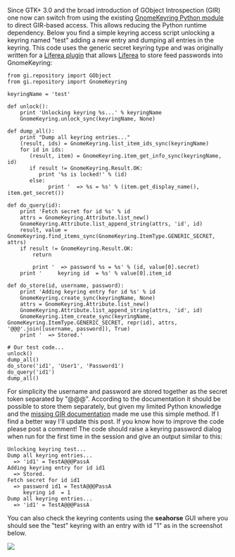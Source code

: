 Since GTK+ 3.0 and the broad introduction of GObject Introspection (GIR)
one now can switch from using the existing [GnomeKeyring Python
module](http://www.mindbending.org/bending-gnome-keyring-with-python-part-1/)
to direct GIR-based access. This allows reducing the Python runtime
dependency. Below you find a simple keyring access script unlocking a
keyring named \"test\" adding a new entry and dumping all entries in the
keyring. This code uses the generic secret keyring type and was
originally written for a [Liferea
plugin](http://liferea.git.sourceforge.net/git/gitweb.cgi?p=liferea/liferea;a=blob_plain;f=plugins/gnome-keyring.py;hb=HEAD)
that allows [Liferea](http://liferea.sf.net) to store feed passwords
into GnomeKeyring:

    from gi.repository import GObject
    from gi.repository import GnomeKeyring

    keyringName = 'test'

    def unlock():
        print 'Unlocking keyring %s...' % keyringName
        GnomeKeyring.unlock_sync(keyringName, None)

    def dump_all():
        print "Dump all keyring entries..."
        (result, ids) = GnomeKeyring.list_item_ids_sync(keyringName)
        for id in ids:  
           (result, item) = GnomeKeyring.item_get_info_sync(keyringName, id)
           if result != GnomeKeyring.Result.OK:
              print '%s is locked!' % (id)
           else:
                 print '  => %s = %s' % (item.get_display_name(), item.get_secret())

    def do_query(id):
        print 'Fetch secret for id %s' % id
        attrs = GnomeKeyring.Attribute.list_new()
        GnomeKeyring.Attribute.list_append_string(attrs, 'id', id)
        result, value = GnomeKeyring.find_items_sync(GnomeKeyring.ItemType.GENERIC_SECRET, attrs)
        if result != GnomeKeyring.Result.OK:
            return

            print '  => password %s = %s' % (id, value[0].secret)
        print '     keyring id  = %s' % value[0].item_id

    def do_store(id, username, password):
        print 'Adding keyring entry for id %s' % id
        GnomeKeyring.create_sync(keyringName, None)
        attrs = GnomeKeyring.Attribute.list_new()
        GnomeKeyring.Attribute.list_append_string(attrs, 'id', id)
        GnomeKeyring.item_create_sync(keyringName, GnomeKeyring.ItemType.GENERIC_SECRET, repr(id), attrs, '@@@'.join([username, password]), True)
        print '  => Stored.'

    # Our test code...
    unlock()
    dump_all()
    do_store('id1', 'User1', 'Password1')
    do_query('id1')
    dump_all()

For simplicity the username and password are stored together as the
secret token separated by \"@@@\". According to the documentation it
should be possible to store them separately, but given my limited Python
knowledge and the [missing GIR
documentation](http://www.roojs.org/seed/gir-1.2-gtk-3.0/seed/) made me
use this simple method. If I find a better way I\'ll update this post.
If you know how to improve the code please post a comment! The code
should raise a keyring password dialog when run for the first time in
the session and give an output similar to this:

    Unlocking keyring test...
    Dump all keyring entries...
      => 'id1' = TestA@@@PassA
    Adding keyring entry for id id1
      => Stored.
    Fetch secret for id id1
      => password id1 = TestA@@@PassA
         keyring id  = 1
    Dump all keyring entries...
      => 'id1' = TestA@@@PassA

You can also check the keyring contents using the **seahorse** GUI where
you should see the \"test\" keyring with an entry with id \"1\" as in
the screenshot below.

![](/images/gnomekeyring.png)
